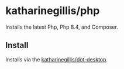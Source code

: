 # katharinegillis/php
Installs the latest Php, Php 8.4, and Composer.

## Install
Installs via the [katharinegillis/dot-desktop](https://github.com/katharinegillis/dot-desktop).
